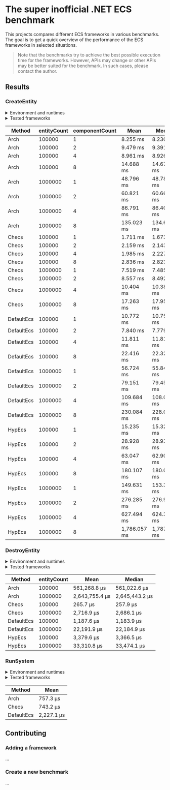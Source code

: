 # The super inofficial .NET ECS benchmark
This projects compares different ECS frameworks in various benchmarks. The goal is to get a quick overview of the performance of the ECS frameworks in selected situations.

> Note that the benchmarks try to achieve the best possible execution time for the frameworks. However, APIs may change or other APIs may be better suited for the benchmark. In such cases, please contact the author.

## Results

### CreateEntity
<details>
	<summary>Environment and runtimes</summary>

```
BenchmarkDotNet=v0.13.2, OS=Windows 10 (10.0.19044.2486/21H2/November2021Update)
AMD Ryzen 5 5600X, 1 CPU, 12 logical and 6 physical cores
.NET SDK=7.0.102
  [Host]     : .NET 7.0.2 (7.0.222.60605), X64 RyuJIT AVX2
  Job-GLKZDZ : .NET 7.0.2 (7.0.222.60605), X64 RyuJIT AVX2
```
</details>
<details>
	<summary>Tested frameworks</summary>

* [Arch](https://github.com/genaray/Arch)
* [Checs](https://github.com/dn9090/Checs)
* [DefaultEcs](https://github.com/Doraku/DefaultEcs)
* [HypEcs](https://github.com/Byteron/HypEcs)
</details>

|      Method | entityCount | componentCount |         Mean |       Median |        Gen0 |      Gen1 |      Gen2 |    Allocated |
| ----------- |------------ |--------------- |------------- |------------- |------------ |---------- |---------- |------------- |
|        Arch |      100000 |              1 |     8.255 ms |     8.230 ms |   1000.0000 | 1000.0000 | 1000.0000 |    9959384 B |
|        Arch |      100000 |              2 |     9.479 ms |     9.391 ms |   1000.0000 | 1000.0000 | 1000.0000 |   10130240 B |
|        Arch |      100000 |              4 |     8.961 ms |     8.926 ms |   1000.0000 | 1000.0000 | 1000.0000 |   11063272 B |
|        Arch |      100000 |              8 |    14.688 ms |    14.679 ms |   1000.0000 | 1000.0000 | 1000.0000 |   12569032 B |
|        Arch |     1000000 |              1 |    48.796 ms |    48.784 ms |   3000.0000 | 2000.0000 | 1000.0000 |  136876056 B |
|        Arch |     1000000 |              2 |    60.821 ms |    60.669 ms |   3000.0000 | 2000.0000 | 1000.0000 |  139019232 B |
|        Arch |     1000000 |              4 |    86.791 ms |    86.400 ms |   3000.0000 | 2000.0000 | 1000.0000 |  148080136 B |
|        Arch |     1000000 |              8 |   135.023 ms |   134.667 ms |   5000.0000 | 4000.0000 | 2000.0000 |  163476536 B |
|       Checs |      100000 |              1 |     1.711 ms |     1.673 ms |           - |         - |         - |        480 B |
|       Checs |      100000 |              2 |     2.159 ms |     2.143 ms |           - |         - |         - |        480 B |
|       Checs |      100000 |              4 |     1.985 ms |     2.227 ms |           - |         - |         - |        480 B |
|       Checs |      100000 |              8 |     2.836 ms |     2.823 ms |           - |         - |         - |        480 B |
|       Checs |     1000000 |              1 |     7.519 ms |     7.485 ms |           - |         - |         - |        480 B |
|       Checs |     1000000 |              2 |     8.557 ms |     8.492 ms |           - |         - |         - |        480 B |
|       Checs |     1000000 |              4 |    10.404 ms |    10.380 ms |           - |         - |         - |        480 B |
|       Checs |     1000000 |              8 |    17.263 ms |    17.953 ms |           - |         - |         - |        480 B |
|  DefaultEcs |      100000 |              1 |    10.772 ms |    10.751 ms |   2000.0000 | 2000.0000 | 2000.0000 |   11591528 B |
|  DefaultEcs |      100000 |              2 |     7.840 ms |     7.779 ms |   2000.0000 | 2000.0000 | 2000.0000 |   15795704 B |
|  DefaultEcs |      100000 |              4 |    11.811 ms |    11.812 ms |   2000.0000 | 2000.0000 | 2000.0000 |   24187880 B |
|  DefaultEcs |      100000 |              8 |    22.416 ms |    22.327 ms |   2000.0000 | 2000.0000 | 2000.0000 |   40964088 B |
|  DefaultEcs |     1000000 |              1 |    56.724 ms |    55.844 ms |   3000.0000 | 2000.0000 | 2000.0000 |   99123304 B |
|  DefaultEcs |     1000000 |              2 |    79.151 ms |    79.452 ms |   3000.0000 | 2000.0000 | 2000.0000 |  132676560 B |
|  DefaultEcs |     1000000 |              4 |   109.684 ms |   108.083 ms |   5000.0000 | 4000.0000 | 3000.0000 |  199797712 B |
|  DefaultEcs |     1000000 |              8 |   230.084 ms |   228.013 ms |   5000.0000 | 4000.0000 | 3000.0000 |  334007232 B |
|      HypEcs |      100000 |              1 |    15.235 ms |    15.321 ms |   2000.0000 | 2000.0000 | 2000.0000 |   26445656 B |
|      HypEcs |      100000 |              2 |    28.928 ms |    28.931 ms |   2000.0000 | 2000.0000 | 2000.0000 |   46421208 B |
|      HypEcs |      100000 |              4 |    63.047 ms |    62.904 ms |   6000.0000 | 2000.0000 | 2000.0000 |   98373240 B |
|      HypEcs |      100000 |              8 |   180.107 ms |   180.050 ms |  15000.0000 | 3000.0000 | 2000.0000 |  250283160 B |
|      HypEcs |     1000000 |              1 |   149.631 ms |   153.300 ms |  12000.0000 | 4000.0000 | 4000.0000 |  240456880 B |
|      HypEcs |     1000000 |              2 |   276.285 ms |   276.916 ms |  22000.0000 | 4000.0000 | 4000.0000 |  437042512 B |
|      HypEcs |     1000000 |              4 |   627.494 ms |   624.338 ms |  53000.0000 | 5000.0000 | 5000.0000 |  950218048 B |
|      HypEcs |     1000000 |              8 | 1,786.057 ms | 1,787.175 ms | 140000.0000 | 6000.0000 | 5000.0000 | 2456565376 B |


### DestroyEntity
<details>
	<summary>Environment and runtimes</summary>

```
BenchmarkDotNet=v0.13.2, OS=Windows 10 (10.0.19044.2486/21H2/November2021Update)
AMD Ryzen 5 5600X, 1 CPU, 12 logical and 6 physical cores
.NET SDK=7.0.102
  [Host]     : .NET 7.0.2 (7.0.222.60605), X64 RyuJIT AVX2
  Job-GLKZDZ : .NET 7.0.2 (7.0.222.60605), X64 RyuJIT AVX2
```
</details>
<details>
	<summary>Tested frameworks</summary>

* [Arch](https://github.com/genaray/Arch)
* [Checs](https://github.com/dn9090/Checs)
* [DefaultEcs](https://github.com/Doraku/DefaultEcs)
* [HypEcs](https://github.com/Byteron/HypEcs)
</details>

|      Method | entityCount |           Mean |         Median |
| ----------- |------------ |--------------- |--------------- |
|        Arch |      100000 |   561,268.8 μs |   561,022.6 μs |
|        Arch |     1000000 | 2,643,755.4 μs | 2,645,443.2 μs |
|       Checs |      100000 |       265.7 μs |       257.9 μs |
|       Checs |     1000000 |     2,716.9 μs |     2,686.1 μs |
|  DefaultEcs |      100000 |     1,187.6 μs |     1,183.9 μs |
|  DefaultEcs |     1000000 |    22,191.9 μs |    22,184.9 μs |
|      HypEcs |      100000 |     3,379.6 μs |     3,366.5 μs |
|      HypEcs |     1000000 |    33,310.8 μs |    33,474.1 μs |


### RunSystem
<details>
	<summary>Environment and runtimes</summary>

```
BenchmarkDotNet=v0.13.2, OS=Windows 10 (10.0.19044.2486/21H2/November2021Update)
AMD Ryzen 5 5600X, 1 CPU, 12 logical and 6 physical cores
.NET SDK=7.0.102
  [Host]     : .NET 7.0.2 (7.0.222.60605), X64 RyuJIT AVX2
  DefaultJob : .NET 7.0.2 (7.0.222.60605), X64 RyuJIT AVX2
```
</details>
<details>
	<summary>Tested frameworks</summary>

* [Arch](https://github.com/genaray/Arch)
* [Checs](https://github.com/dn9090/Checs)
* [DefaultEcs](https://github.com/Doraku/DefaultEcs)
</details>

|      Method |       Mean |
| ----------- |----------- |
|        Arch |   757.3 μs |
|       Checs |   743.2 μs |
|  DefaultEcs | 2,227.1 μs |

## Contributing
### Adding a framework
...
### Create a new benchmark
...
